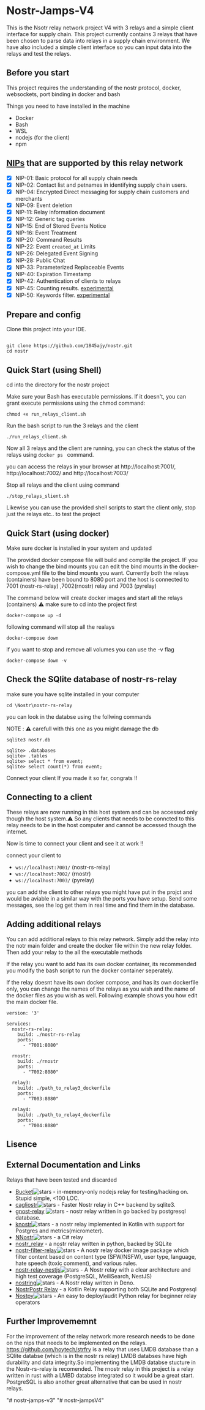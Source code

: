 
# Nostr-Jamps-V4

This is the Nsotr relay network project V4 with 3 relays and a simple client interface for supply chain. This project currently contains 3 relays that have been chosen to parse data into relays in a supply chain environment. We have also included a simple client interface so you can input data into the relays and test the relays. 

## Before you start

This project requires the understanding of the nostr protocol, docker, websockets, port binding in docker and bash

Things you need to have installed in the machine 

- Docker 
- Bash
- WSL
- nodejs (for the client)
- npm

## [NIPs](https://github.com/nostr-protocol/nips) that are supported by this relay network

- [x] NIP-01: Basic protocol for all supply chain needs
- [x] NIP-02: Contact list and petnames in identifying supply chain users.
- [x] NIP-04: Encrypted Direct messaging for supply chain customers and merchants
- [x] NIP-09: Event deletion
- [x] NIP-11: Relay information document
- [x] NIP-12: Generic tag queries
- [x] NIP-15: End of Stored Events Notice
- [x] NIP-16: Event Treatment
- [x] NIP-20: Command Results
- [x] NIP-22: Event `created_at` Limits
- [x] NIP-26: Delegated Event Signing
- [x] NIP-28: Public Chat
- [x] NIP-33: Parameterized Replaceable Events
- [x] NIP-40: Expiration Timestamp
- [x] NIP-42: Authentication of clients to relays
- [x] NIP-45: Counting results. [experimental](#count)
- [x] NIP-50: Keywords filter. [experimental](#search)

## Prepare and config

Clone this project into your IDE.

```shell

git clone https://github.com/1845ajy/nostr.git
cd nostr
```

## Quick Start (using Shell)

cd into the directory for the nostr project 

Make sure your Bash has executable permissions. If it doesn't, you can grant execute permissions using the chmod command:

```shell
chmod +x run_relays_client.sh
```

Run the bash script to run the 3 relays and the client

```shell
./run_relays_client.sh
```
Now all 3 relays and the client are running, you can check the status of the relays using ```docker ps ``` command. 

you can access the relays in your browser at http://localhost:7001/, http://localhost:7002/
and http://localhost:7003/

Stop all relays and the client using command 

```shell
./stop_relays_slient.sh
```

Likewise you can use the provided shell scripts to start the client only, stop just the relays etc.. to test the project


## Quick Start (using docker)

Make sure docker is installed in your system and updated 

The provided docker compose file will build and complile the project. IF you wish to change the bind mounts you can edit the bind mounts in the docker-compose.yml file to the bind mounts you want. Currently both the relays (containers) have been bound to 8080 port and the host is connected to 7001 (nostr-rs-relay) ,7002(rnostr) relay and 7003 (pyrelay)  

The command below will create docker images and start all the relays (containers) ⚠️ make sure to cd into the project first

```shell
docker-compose up -d
```

following command will stop all the realays 

```shell
docker-compose down
```

if you want to stop and remove all volumes you can use the -v flag 

```shell
docker-compose down -v
```


## Check the SQlite database of nostr-rs-relay

make sure you have sqlite installed in your computer

```shell
cd \Nostr\nostr-rs-relay
```
you can look in the databse using the follwing commands

NOTE : ⚠️ carefull with this one as you might damage the db

```shell
sqlite3 nostr.db

sqlite> .databases
sqlite> .tables
sqlite> select * from event;
sqlite> select count(*) from event;
```

Connect your client
If you made it so far, congrats !!

## Connecting to a client

These relays are now running in this host system and can be accessed only though the host system.⚠️ So any clients that needs to be conncted to this relay needs to be in the host computer and cannot be accessed though the internet. 

Now is time to connect your client and see it at work !!

connect your client to 

- `ws://localhost:7001/`  (nostr-rs-relay)
- `ws://localhost:7002/`  (rnostr)
- `ws://localhost:7003/`  (pyrelay)


 you can add the client to other relays you might have put in the projct and would be aviable in a similar way with the ports you have setup. Send some messages, see the log get them in real time and find them in the database.

## Adding additional relays

You can add additional relays to this relay network. Simply add the relay into the notr main folder and create the docker file within the new relay folder. Then add your relay to the all the executable methods 

If the relay you want to add has its own docker container, its recommended you modify the bash script to run the docker container seperately. 

If the relay doesnt have its own docker compose, and has its own dockerfile only, you can change the names of the relays as you wish and the name of the docker files as you wish as well. Following example shows you how edit the main docker file.

```shell
version: '3'

services:
  nostr-rs-relay:
    build: ./nostr-rs-relay
    ports:
      - "7001:8080"

  rnostr:
    build: ./rnostr
    ports:
      - "7002:8080"

  relay3:
    build: ./path_to_relay3_dockerfile
    ports:
      - "7003:8080"

  relay4:
    build: ./path_to_relay4_dockerfile
    ports:
      - "7004:8080"
```
## Lisence 


## External Documentation and Links

Relays that have been tested and discarded




- [Bucket](https://github.com/coracle-social/bucket)![stars](https://img.shields.io/github/stars/coracle-social/bucket.svg?style=social) - in-memory-only nodejs relay for testing/hacking on. Stupid simple, <100 LOC.
- [cagliostr](https://github.com/mattn/cagliostr)![stars](https://img.shields.io/github/stars/mattn/cagliostr.svg?style=social) - Faster Nostr relay in C++ backend by sqlite3.
- [gnost-relay](https://github.com/barkyq/gnost-relay) ![stars](https://img.shields.io/github/stars/barkyq/gnost-relay.svg?style=social) - nostr relay written in go backed by postgresql database.
- [knostr](https://github.com/lpicanco/knostr)![stars](https://img.shields.io/github/stars/lpicanco/knostr.svg?style=social) - a nostr relay implemented in Kotlin with support for Postgres and metrics(micrometer).
- [NNostr](https://github.com/Kukks/NNostr)![stars](https://img.shields.io/github/stars/Kukks/NNostr.svg?style=social) - a C# relay
- [nostr_relay](https://code.pobblelabs.org/fossil/nostr_relay/) - a nostr relay written in python, backed by SQLite
- [nostr-filter-relay](https://github.com/atrifat/nostr-filter-relay)![stars](https://img.shields.io/github/stars/atrifat/nostr-filter-relay.svg?style=social) - A nostr relay docker image package which filter content based on content type (SFW/NSFW), user type, language, hate speech (toxic comment), and various rules.
- [nostr-relay-nestjs](https://github.com/CodyTseng/nostr-relay-nestjs)![stars](https://img.shields.io/github/stars/CodyTseng/nostr-relay-nestjs.svg?style=social) - A Nostr relay with a clear architecture and high test coverage (PostgreSQL, MeiliSearch, NestJS)
- [nostring](https://github.com/xbol0/nostring)![stars](https://img.shields.io/github/stars/xbol0/nostring.svg?style=social) - A Nostr relay written in Deno.
- [NostrPostr Relay](https://github.com/Giszmo/NostrPostr/tree/master/NostrRelay) - a Kotlin Relay supporting both SQLite and Postgresql
- [Nostpy](https://github.com/UTXOnly/nost-py/tree/main)![stars](https://img.shields.io/github/stars/UTXOnly/nost-py.svg?style=social) - An easy to deploy/audit Python relay for beginner relay operators

## Further Improvememnt 

For the improvement of the relay network more research needs to be done on the nips that needs to be
implemented on the relays. https://github.com/hoytech/strfry is a relay that uses LMDB database than a SQlite databse (which is in the nostr rs relay) LMDB databses have high durability and data integrity.So implementing the LMDB databse stucture in the Nostr-rs-relay is recomended. The rnostr relay in this project is a relay written in rust with a LMBD databse integrated so it would be a great start. PostgreSQL is also another great alternative that can be used in nostr relays.

"# nostr-jamps-v3" 
"# nostr-jampsV4" 
